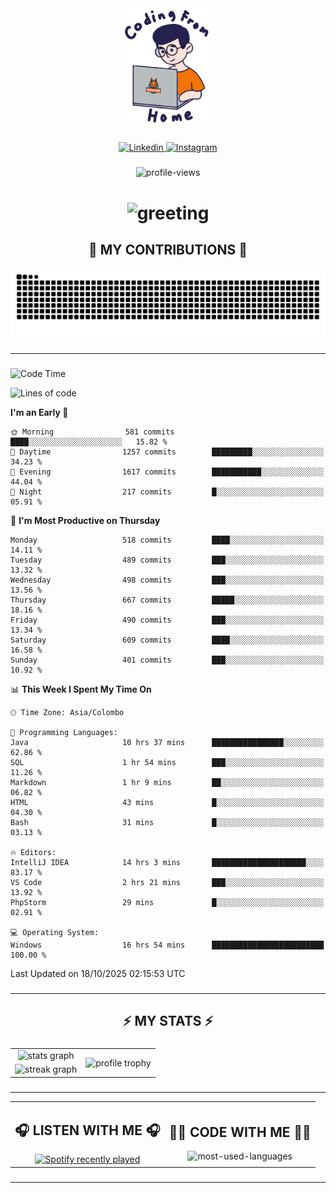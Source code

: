 <div align="center">
    <img width="150" src="./assets/top.gif" alt="top-image"/>
</div>

###    

<div align="center">
    <a href="https://www.linkedin.com/in/nureka-rodrigo/" target="_blank">
        <img src="https://user-images.githubusercontent.com/74038190/235294012-0a55e343-37ad-4b0f-924f-c8431d9d2483.gif" width="50px" alt="Linkedin"/>
    </a>
    <a href="https://www.instagram.com/nureka_rodrigo/" target="_blank">
        <img src="https://user-images.githubusercontent.com/74038190/235294013-a33e5c43-a01c-43f6-b44d-a406d8b4ab75.gif" width="50px"  alt="Instagram"/>
    </a>
</div>

###    

<div align="center">
    <img src="https://komarev.com/ghpvc/?username=nureka-rodrigo&color=blue" alt="profile-views"/>
</div> 

###    

<h1 align="center">
    <img src="https://readme-typing-svg.herokuapp.com/?font=Righteous&size=35&center=true&vCenter=true&width=500&height=70&duration=4000&lines=Hi+There!+👋;+I'm+Nureka+Rodrigo!;" alt="greeting"/>
</h1> 

###

<h2 align="center">🐍 MY CONTRIBUTIONS 🐍</h2>

<div align="center">
    <img alt="snake eating my contributions" src="https://raw.githubusercontent.com/nureka-rodrigo/nureka-rodrigo/output/github-contribution-grid-snake.svg"/>
</div> 

###

<hr/>

###

<!--START_SECTION:waka-->
![Code Time](http://img.shields.io/badge/Code%20Time-1%2C764%20hrs%2019%20mins-blue)

![Lines of code](https://img.shields.io/badge/From%20Hello%20World%20I%27ve%20Written-836.2%20thousand%20lines%20of%20code-blue)

**I'm an Early 🐤** 

```text
🌞 Morning                581 commits         ████░░░░░░░░░░░░░░░░░░░░░   15.82 % 
🌆 Daytime                1257 commits        █████████░░░░░░░░░░░░░░░░   34.23 % 
🌃 Evening                1617 commits        ███████████░░░░░░░░░░░░░░   44.04 % 
🌙 Night                  217 commits         █░░░░░░░░░░░░░░░░░░░░░░░░   05.91 % 
```
📅 **I'm Most Productive on Thursday** 

```text
Monday                   518 commits         ████░░░░░░░░░░░░░░░░░░░░░   14.11 % 
Tuesday                  489 commits         ███░░░░░░░░░░░░░░░░░░░░░░   13.32 % 
Wednesday                498 commits         ███░░░░░░░░░░░░░░░░░░░░░░   13.56 % 
Thursday                 667 commits         █████░░░░░░░░░░░░░░░░░░░░   18.16 % 
Friday                   490 commits         ███░░░░░░░░░░░░░░░░░░░░░░   13.34 % 
Saturday                 609 commits         ████░░░░░░░░░░░░░░░░░░░░░   16.58 % 
Sunday                   401 commits         ███░░░░░░░░░░░░░░░░░░░░░░   10.92 % 
```


📊 **This Week I Spent My Time On** 

```text
🕑︎ Time Zone: Asia/Colombo

💬 Programming Languages: 
Java                     10 hrs 37 mins      ████████████████░░░░░░░░░   62.86 % 
SQL                      1 hr 54 mins        ███░░░░░░░░░░░░░░░░░░░░░░   11.26 % 
Markdown                 1 hr 9 mins         ██░░░░░░░░░░░░░░░░░░░░░░░   06.82 % 
HTML                     43 mins             █░░░░░░░░░░░░░░░░░░░░░░░░   04.30 % 
Bash                     31 mins             █░░░░░░░░░░░░░░░░░░░░░░░░   03.13 % 

🔥 Editors: 
IntelliJ IDEA            14 hrs 3 mins       █████████████████████░░░░   83.17 % 
VS Code                  2 hrs 21 mins       ███░░░░░░░░░░░░░░░░░░░░░░   13.92 % 
PhpStorm                 29 mins             █░░░░░░░░░░░░░░░░░░░░░░░░   02.91 % 

💻 Operating System: 
Windows                  16 hrs 54 mins      █████████████████████████   100.00 % 
```


 Last Updated on 18/10/2025 02:15:53 UTC
<!--END_SECTION:waka-->

###

<hr/>

###

<h2 align="center">⚡ MY STATS ⚡</h2>

###    

<div align="center">
    <table>
        <tr>
            <td align="center">
                <img src="https://github-readme-stats.vercel.app/api?username=nureka-rodrigo&show_icons=true&count_private=true&theme=dark" alt="stats graph"/>
            </td>
            <td rowspan="2" align="center">
                <img align="center" src="https://github-profile-trophy.vercel.app/?username=nureka-rodrigo&theme=darkhub&no-bg=true&margin-w=5&margin-h=5&column=3" alt="profile trophy" />
            </td>
        </tr>
        <tr>
            <td align="center">
                <img src="https://streak-stats.demolab.com?user=nureka-rodrigo&theme=dark" alt="streak graph"/>
            </td>
        </tr>
    </table>
</div> 

###

<hr/>

<div align="center">
    <table>
        <tr>
            <td align="center">
                <h2>🎧 LISTEN WITH ME 🎧</h2>
                <a href="https://open.spotify.com/user/zjqfkmbawszam1irs05fwxsls">
                    <img src="https://spotify-recently-played-readme.vercel.app/api?user=zjqfkmbawszam1irs05fwxsls&count=5&unique=true" alt="Spotify recently played"  />
                </a>
            </td>
            <td align="center">
                <h2>👨‍💻 CODE WITH ME 👨‍💻</h2>
                <img src="https://github-readme-stats.vercel.app/api/wakatime?username=@nureka99&theme=dark&compact=True&langs_count=10" alt="most-used-languages"/>
            </td>
        </tr>
    </table>
</div> 

###

<hr/>
